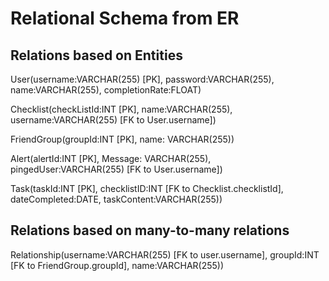 # Relational Schema from ER

## Relations based on Entities
User(username:VARCHAR(255) [PK], password:VARCHAR(255), name:VARCHAR(255), completionRate:FLOAT)

Checklist(checkListId:INT [PK], name:VARCHAR(255), username:VARCHAR(255) [FK to User.username])

FriendGroup(groupId:INT [PK], name: VARCHAR(255))

Alert(alertId:INT [PK], Message: VARCHAR(255), pingedUser:VARCHAR(255) [FK to User.username])

Task(taskId:INT [PK], checklistID:INT [FK to Checklist.checklistId], dateCompleted:DATE, taskContent:VARCHAR(255))

## Relations based on many-to-many relations
Relationship(username:VARCHAR(255) [FK to user.username], groupId:INT [FK to FriendGroup.groupId], name:VARCHAR(255))